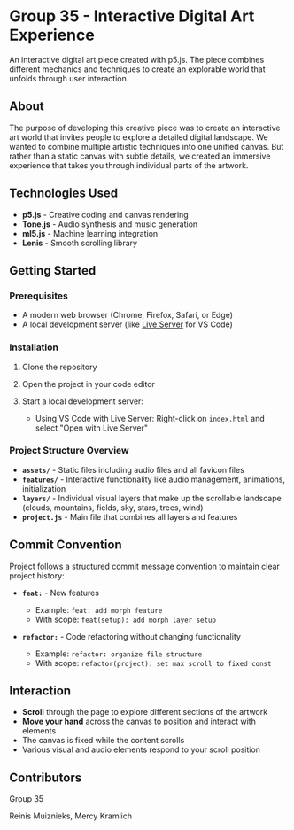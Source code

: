 # Group 35 - Interactive Digital Art Experience

An interactive digital art piece created with p5.js. The piece combines different mechanics and techniques to create an explorable world that unfolds through user interaction. 

## About

The purpose of developing this creative piece was to create an interactive art world that invites people to explore a detailed digital landscape. 
We wanted to combine multiple artistic techniques into one unified canvas. 
But rather than a static canvas with subtle details, we created an immersive experience that takes you through individual parts of the artwork.

## Technologies Used

- **p5.js** - Creative coding and canvas rendering
- **Tone.js** - Audio synthesis and music generation
- **ml5.js** - Machine learning integration
- **Lenis** - Smooth scrolling library

## Getting Started

### Prerequisites

- A modern web browser (Chrome, Firefox, Safari, or Edge)
- A local development server (like [Live Server](https://marketplace.visualstudio.com/items?itemName=ritwickdey.LiveServer) for VS Code)

### Installation

1. Clone the repository

2. Open the project in your code editor

3. Start a local development server:
   - Using VS Code with Live Server: Right-click on `index.html` and select "Open with Live Server"

### Project Structure Overview

- **`assets/`** - Static files including audio files and all favicon files
- **`features/`** - Interactive functionality like audio management, animations, initialization
- **`layers/`** - Individual visual layers that make up the scrollable landscape (clouds, mountains, fields, sky, stars, trees, wind)
- **`project.js`** - Main file that combines all layers and features

## Commit Convention

Project follows a structured commit message convention to maintain clear project history:

- **`feat:`** - New features
  - Example: `feat: add morph feature`
  - With scope: `feat(setup): add morph layer setup`

- **`refactor:`** - Code refactoring without changing functionality
  - Example: `refactor: organize file structure`
  - With scope: `refactor(project): set max scroll to fixed const`

## Interaction

- **Scroll** through the page to explore different sections of the artwork
- **Move your hand** across the canvas to position and interact with elements
- The canvas is fixed while the content scrolls
- Various visual and audio elements respond to your scroll position

## Contributors

Group 35

Reinis Muiznieks,
Mercy Kramlich


